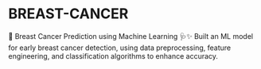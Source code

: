 # BREAST-CANCER
🚀 Breast Cancer Prediction using Machine Learning 🩺✨ Built an ML model for early breast cancer detection, using data preprocessing, feature engineering, and classification algorithms to enhance accuracy.  
